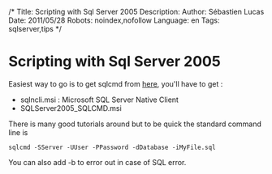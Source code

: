 /*
Title: Scripting with Sql Server 2005
Description: 
Author: Sébastien Lucas
Date: 2011/05/28
Robots: noindex,nofollow
Language: en
Tags: sqlserver,tips
*/
# Scripting with Sql Server 2005

Easiest way to go is to get sqlcmd from [here](http://www.microsoft.com/downloads/en/details.aspx?familyid=d09c1d60-a13c-4479-9b91-9e8b9d835cdc&displaylang=en), you'll have to get :
*	sqlncli.msi : Microsoft SQL Server Native Client
*	SQLServer2005_SQLCMD.msi

There is many good tutorials around but to be quick the standard command line is

```
sqlcmd -SServer -UUser -PPassword -dDatabase -iMyFile.sql
```
You can also add -b to error out in case of SQL error.






